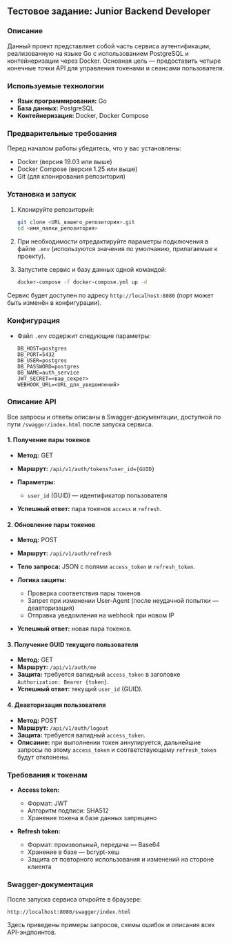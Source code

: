 ## Тестовое задание: Junior Backend Developer

### Описание

Данный проект представляет собой часть сервиса аутентификации, реализованную на языке Go с использованием PostgreSQL и контейнеризации через Docker. Основная цель — предоставить четыре конечные точки API для управления токенами и сеансами пользователя.

### Используемые технологии

* **Язык программирования:** Go
* **База данных:** PostgreSQL
* **Контейнеризация:** Docker, Docker Compose

### Предварительные требования

Перед началом работы убедитесь, что у вас установлены:

* Docker (версия 19.03 или выше)
* Docker Compose (версия 1.25 или выше)
* Git (для клонирования репозитория)

### Установка и запуск

1. Клонируйте репозиторий:

   ```bash
   git clone <URL_вашего_репозитория>.git
   cd <имя_папки_репозитория>
   ```
2. При необходимости отредактируйте параметры подключения в файле `.env` (используются значения по умолчанию, прилагаемые к проекту).
3. Запустите сервис и базу данных одной командой:

   ```bash
   docker-compose -f docker-compose.yml up -d
   ```

Сервис будет доступен по адресу `http://localhost:8080` (порт может быть изменён в конфигурации).

### Конфигурация

* Файл `.env` содержит следующие параметры:

  ```dotenv
  DB_HOST=postgres
  DB_PORT=5432
  DB_USER=postgres
  DB_PASSWORD=postgres
  DB_NAME=auth_service
  JWT_SECRET=<ваш_секрет>
  WEBHOOK_URL=<URL_для_уведомлений>
  ```

### Описание API

Все запросы и ответы описаны в Swagger-документации, доступной по пути `/swagger/index.html` после запуска сервиса.

#### 1. Получение пары токенов

* **Метод:** GET
* **Маршрут:** `/api/v1/auth/tokens?user_id={GUID}`
* **Параметры:**

   * `user_id` (GUID) — идентификатор пользователя
* **Успешный ответ:** пара токенов `access` и `refresh`.

#### 2. Обновление пары токенов

* **Метод:** POST
* **Маршрут:** `/api/v1/auth/refresh`
* **Тело запроса:** JSON с полями `access_token` и `refresh_token`.
* **Логика защиты:**

   * Проверка соответствия пары токенов
   * Запрет при изменении User-Agent (после неудачной попытки — деавторизация)
   * Отправка уведомления на webhook при новом IP
* **Успешный ответ:** новая пара токенов.

#### 3. Получение GUID текущего пользователя

* **Метод:** GET
* **Маршрут:** `/api/v1/auth/me`
* **Защита:** требуется валидный `access_token` в заголовке `Authorization: Bearer {token}`.
* **Успешный ответ:** текущий `user_id` (GUID).

#### 4. Деавторизация пользователя

* **Метод:** POST
* **Маршрут:** `/api/v1/auth/logout`
* **Защита:** требуется валидный `access_token`.
* **Описание:** при выполнении токен аннулируется, дальнейшие запросы по этому `access_token` и соответствующему `refresh_token` будут отклонены.

### Требования к токенам

* **Access token:**

   * Формат: JWT
   * Алгоритм подписи: SHA512
   * Хранение токена в базе данных запрещено
* **Refresh token:**

   * Формат: произвольный, передача — Base64
   * Хранение в базе — bcrypt-хеш
   * Защита от повторного использования и изменений на стороне клиента

### Swagger-документация

После запуска сервиса откройте в браузере:

```
http://localhost:8080/swagger/index.html
```

Здесь приведены примеры запросов, схемы ошибок и описания всех API-эндпоинтов.
